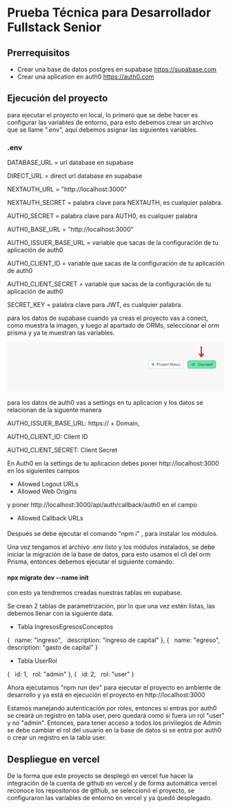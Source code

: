 # Prueba Técnica para Desarrollador Fullstack Senior

## Prerrequisitos
- Crear una base de datos postgres en supabase https://supabase.com
- Crear una aplication en auth0 https://auth0.com

## Ejecución del proyecto
para ejecutar el proyecto en local, lo primero que se debe hacer es configurar las variables de entorno, para esto debemos crear un archivo que se llame ".env", aquí debemos asignar las siguientes variables.

### .env

DATABASE_URL = url database en supabase

DIRECT_URL = direct url database en supabase

NEXTAUTH_URL = "http://localhost:3000"

NEXTAUTH_SECRET = palabra clave para NEXTAUTH, es cualquier palabra.

AUTH0_SECRET = palabra clave para AUTH0, es cualquier palabra

AUTH0_BASE_URL = "http://localhost:3000"

AUTH0_ISSUER_BASE_URL = variable que sacas de la configuración de tu aplicación de auth0

AUTH0_CLIENT_ID = variable que sacas de la configuración de tu aplicación de auth0

AUTH0_CLIENT_SECRET = variable que sacas de la configuración de tu aplicación de auth0

SECRET_KEY = palabra clave para JWT, es cualquier palabra.

para los datos de supabase cuando ya creas el proyecto vas a conect, como muestra la imagen, y luego al apartado de ORMs, seleccionar el orm prisma y ya te muestran las variables.

![Alt text](image.png)

para los datos de auth0 vas a settings en tu aplicacion y los datos se relacionan de la siguente manera

AUTH0_ISSUER_BASE_URL: https:// + Domain,

AUTH0_CLIENT_ID: Client ID

AUTH0_CLIENT_SECRET: Client Secret

En Auth0 en la settings de tu aplicacion debes poner http://localhost:3000 en los siguientes campos 

- Allowed Logout URLs
- Allowed Web Origins

y poner http://localhost:3000/api/auth/callback/auth0 en el campo 

- Allowed Callback URLs

####

Después se debe ejecutar el comando "npm i" , para instalar los módulos.

Una vez tengamos el archivo .env listo y los módulos instalados, se debe iniciar la migración de la base de datos, para esto usamos el cli del orm Prisma, entonces debemos ejecutar el siguiente comando: 

#### npx migrate dev --name init

con esto ya tendremos creadas nuestras tablas en supabase.

Se crean 2 tablas de parametrización, por lo que una vez estén listas, las debemos llenar con la siguiente data.

- Tabla IngresosEgresosConceptos

{
  name: "ingreso",
  description: "ingreso de capital"
},
{
  name: "egreso",
  description: "gasto de capital"
}

- Tabla UserRol

{
  id: 1,
  rol: "admin"
},
{
  id: 2,
  rol: "user"
}

Ahora ejecutamos "npm run dev" para ejecutar el proyecto en ambiente de desarrollo y ya está en ejecución el proyecto en http://localhost:3000

Estamos manejando autenticación por roles, entonces si entras por auth0 se creará un registro en tabla user, pero quedará como si fuera un rol "user" y no "admin". Entonces, para tener acceso a todos los privilegios de Admin se debe cambiar el rol del usuario en la base de datos si se entra por auth0 o crear un registro en la tabla user.

## Despliegue en vercel

De la forma que este proyecto se desplegó en vercel fue hacer la integración de la cuenta de github en vercel y de forma automática vercel reconoce los repositorios de github, se seleccionó el proyecto, se configuraron las variables de entorno en vercel y ya quedó desplegado.

